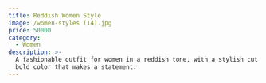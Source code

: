 ```yaml
---
title: Reddish Women Style
image: /women-styles (14).jpg
price: 50000
category:
  - Women
description: >-
  A fashionable outfit for women in a reddish tone, with a stylish cut and a
  bold color that makes a statement.
---
```


